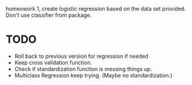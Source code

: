 homeowork 1, create logistic regression based on the data set provided. Don't use classifier from package.
# TODO
- Roll back to previous version for regression if needed
- Keep cross validation function. 
- Check if standardization function is messing things up. 
- Multiclass Regression keep trying. (Maybe no standardization.)
